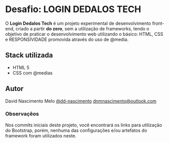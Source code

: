 # Desafio: LOGIN DEDALOS TECH

O **Login Dedalos Tech** é um projeto experimental de desenvolvimento front-end, criado a partir **do zero**, sem a utilização de frameworks, tendo o objetivo de praticar o desenvolvimento web utilizando o básico: HTML, CSS e RESPONSIVIDADE promovida através do uso de @media.

## Stack utilizada

* HTML 5
* CSS com @medias

## Autor

David Nascimento Melo
[@dd-nascimento](https://github.com/dd-nascimento)
<dnmnascimento@outlook.com>

### Observaçẽos

Nos commits iniciais deste projeto, você encontrará os links para utilização do Bootstrap, porém, nenhuma das configurações e/ou artefatos do framework foram utilizados neste.
